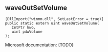 ## waveOutSetVolume

```
[DllImport("winmm.dll", SetLastError = true)]
public static extern uint waveOutSetVolume(
   IntPtr hwo,
   uint pdwVolume
);
```

Microsoft documentation: (TODO)
